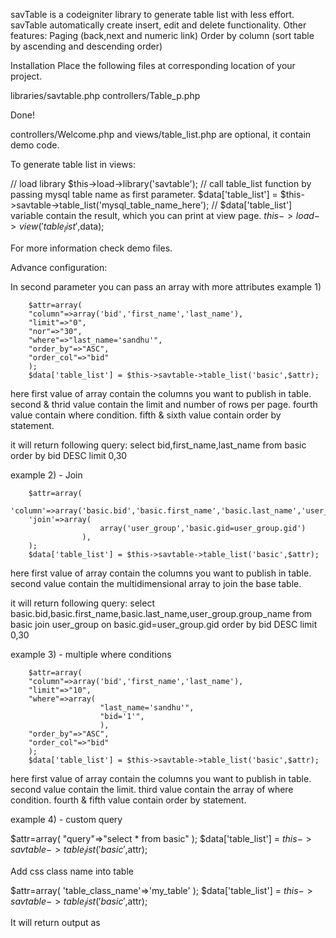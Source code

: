 savTable is a codeigniter library to generate table list with less effort.
savTable automatically create insert, edit and delete functionality.
Other features:
Paging (back,next and numeric link)
Order by column (sort table by ascending and descending order)

Installation
Place the following files at corresponding location of your project.

libraries/savtable.php 
controllers/Table_p.php 

Done!

controllers/Welcome.php and views/table_list.php are optional, it contain demo code.


To generate table list in views:

// load library
$this->load->library('savtable');
// call table_list function by passing mysql table name as first parameter.
$data['table_list'] = $this->savtable->table_list('mysql_table_name_here');
// $data['table_list'] variable contain the result, which you can print at view page.
$this->load->view('table_list',$data);


For more information check demo files.



Advance configuration:

In second parameter you can pass an array with more attributes
example 1) 

		$attr=array(
		"column"=>array('bid','first_name','last_name'),
		"limit"=>"0",
		"nor"=>"30",
		"where"=>"last_name='sandhu'",
		"order_by"=>"ASC",
		"order_col"=>"bid"
		);
		$data['table_list'] = $this->savtable->table_list('basic',$attr);

here first value of array contain the columns you want to publish in table.
second & thrid value contain the limit and number of rows per page.	
fourth value contain where condition.
fifth & sixth value contain order by statement.

it will return following query:
select bid,first_name,last_name from basic order by bid DESC limit 0,30





example 2) - Join

		$attr=array(
		'column'=>array('basic.bid','basic.first_name','basic.last_name','user_group.group_name'),
		'join'=>array(
						array('user_group','basic.gid=user_group.gid')
					),
		);
		$data['table_list'] = $this->savtable->table_list('basic',$attr);

here first value of array contain the columns you want to publish in table.
second value contain the multidimensional array to join the base table.		

it will return following query:
select basic.bid,basic.first_name,basic.last_name,user_group.group_name from basic join user_group on basic.gid=user_group.gid order by bid DESC limit 0,30


example 3) - multiple where conditions


		$attr=array(
		"column"=>array('bid','first_name','last_name'),
		"limit"=>"10",
		"where"=>array(
						"last_name='sandhu'",
						"bid='1'",
						),
		"order_by"=>"ASC",
		"order_col"=>"bid"
		);
		$data['table_list'] = $this->savtable->table_list('basic',$attr);

here first value of array contain the columns you want to publish in table.
second value contain the limit.	
third value contain the array of where condition.
fourth & fifth value contain order by statement.


example 4) - custom query


$attr=array(
		"query"=>"select * from basic"
		);
$data['table_list'] = $this->savtable->table_list('basic',$attr);



Add css class name into table

$attr=array(
		'table_class_name'=>'my_table'
		);
$data['table_list'] = $this->savtable->table_list('basic',$attr);

It will return output as
<table class='my_table'>

